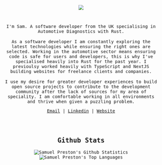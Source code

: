 </br></br>
<p align="center">
<img src="https://img.icons8.com/color/26/000000/github-2.png"/>
</p>

 </br>
<p align="center">
<samp>
I'm Sam. A software developer from the UK specialising in Automotive Diagnostics with Rust.
</samp>
</br></br>
<samp>
As a software developer I am constantly exploring the latest technologies while ensuring the right ones are selected. Working in the automotive sector means ensuring code is safe for users and developers, this is why I've specialised heavily into Rust for the past year. I previoulsy worked heavily with TypeScript and NextJS building websites for freelance clients and companies.
</samp>
</br></br>
<samp>
I use my desire for greater developer experiences to build open source projects to contribute to the development community after the lack of sources for my area of speciality. I am comfortable working in all environments and thrive when given a puzzling problem.
</samp>
</p>
<samp>
<p align="center">
<a href="mailto:samp.reston@outlook.com">Email</a> | <a href="https://www.linkedin.com/in/samp-reston/">Linkedin</a> | <a href="https://www.sampreston.co.uk/">Website</a>
</p>

<br/>
<br/>

<h2 align="center"><samp>Github Stats</samp></h2>

<p align="center">
<!-- <a href="https://github.com/samp-reston/github-readme-stats"><img alt="Chaitanya-Pratap-Singh's Github Stats" src="https://github-readme-stats.vercel.app/api?username=samp-reston&show_icons=true&count_private=true&theme=react&hide_border=true&bg_color=0D1117" /></a>
  <a href="https://github.com/samp-reston/github-readme-stats"><img alt="Chaitanya-Pratap-Singh's Top Languages" src="https://github-readme-stats.vercel.app/api/top-langs/?username=samp-reston&langs_count=8&count_private=true&layout=compact&theme=react&hide_border=true&bg_color=0D1117" /></a> -->
<img alt="Samuel Preston's Github Statistics" src="https://github-readme-stats.vercel.app/api?username=samp-reston&show_icons=true&count_private=true&theme=react&hide_border=true&bg_color=0D1117" />
<img alt="Samuel Preston's Top Languages" src="https://github-readme-stats.vercel.app/api/top-langs/?username=samp-reston&langs_count=8&count_private=true&layout=compact&theme=react&hide_border=true&bg_color=0D1117" />
</p>

  
